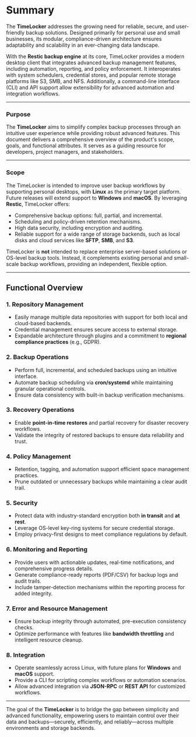 # Summary

The **TimeLocker** addresses the growing need for reliable, secure, and user-friendly backup solutions. Designed primarily for personal use and small businesses, its modular, compliance-driven architecture ensures adaptability and scalability in an ever-changing data landscape.

With the **Restic backup engine** at its core, TimeLocker provides a modern desktop client that integrates advanced backup management features, including automation, reporting, and policy enforcement. It interoperates with system schedulers, credential stores, and popular remote storage platforms like S3, SMB, and NFS. Additionally, a command-line interface (CLI) and API support allow extensibility for advanced automation and integration workflows.

---

### Purpose

The **TimeLocker** aims to simplify complex backup processes through an intuitive user experience while providing robust advanced features. This document delivers a comprehensive overview of the product's scope, goals, and functional attributes. It serves as a guiding resource for developers, project managers, and stakeholders.

---

### Scope

The TimeLocker is intended to improve user backup workflows by supporting personal desktops, with **Linux** as the primary target platform. Future releases will extend support to **Windows** and **macOS**. By leveraging **Restic**, TimeLocker offers:
- Comprehensive backup options: full, partial, and incremental.
- Scheduling and policy-driven retention mechanisms.
- High data security, including encryption and auditing.
- Reliable support for a wide range of storage backends, such as local disks and cloud services like **SFTP**, **SMB**, and **S3**.

TimeLocker is **not** intended to replace enterprise server-based solutions or OS-level backup tools. Instead, it complements existing personal and small-scale backup workflows, providing an independent, flexible option.

---

## Functional Overview

### 1. Repository Management
- Easily manage multiple data repositories with support for both local and cloud-based backends.
- Credential management ensures secure access to external storage.
- Expandable architecture through plugins and a commitment to **regional compliance practices** (e.g., GDPR).

### 2. Backup Operations
- Perform full, incremental, and scheduled backups using an intuitive interface.
- Automate backup scheduling via **cron/systemd** while maintaining granular operational controls.
- Ensure data consistency with built-in backup verification mechanisms.

### 3. Recovery Operations
- Enable **point-in-time restores** and partial recovery for disaster recovery workflows.
- Validate the integrity of restored backups to ensure data reliability and trust.

### 4. Policy Management
- Retention, tagging, and automation support efficient space management practices.
- Prune outdated or unnecessary backups while maintaining a clear audit trail.

### 5. Security
- Protect data with industry-standard encryption both **in transit** and **at rest**.
- Leverage OS-level key-ring systems for secure credential storage.
- Employ privacy-first designs to meet compliance regulations by default.

### 6. Monitoring and Reporting
- Provide users with actionable updates, real-time notifications, and comprehensive progress details.
- Generate compliance-ready reports (PDF/CSV) for backup logs and audit trails.
- Include tamper-detection mechanisms within the reporting process for added integrity.

### 7. Error and Resource Management
- Ensure backup integrity through automated, pre-execution consistency checks.
- Optimize performance with features like **bandwidth throttling** and intelligent resource cleanup.

### 8. Integration
- Operate seamlessly across Linux, with future plans for **Windows** and **macOS** support.
- Provide a CLI for scripting complex workflows or automation scenarios.
- Allow advanced integration via **JSON-RPC** or **REST API** for customized workflows.

---
The goal of the **TimeLocker** is to bridge the gap between simplicity and advanced functionality, empowering users to maintain control over their data and backups—securely, efficiently, and reliably—across multiple environments and storage backends.